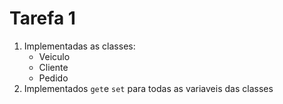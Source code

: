 # Tarefa 1
1) Implementadas as classes:
    - Veiculo
    - Cliente
    - Pedido
2) Implementados `get`e `set` para todas as variaveis das classes
